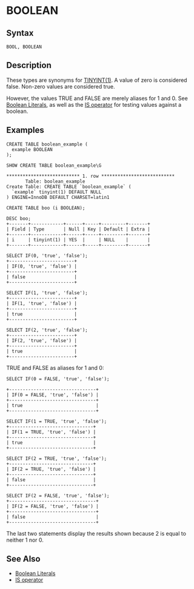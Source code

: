 
# BOOLEAN

## Syntax


```
BOOL, BOOLEAN
```

## Description


These types are synonyms for [TINYINT(1)](tinyint.md). 
A value of zero is considered false. Non-zero values are considered true.


However, the values TRUE and FALSE are merely aliases for 1 and 0. See [Boolean Literals](../../sql-statements-and-structure/sql-language-structure/sql-language-structure-boolean-literals.md), as well as the [IS operator](../../sql-statements-and-structure/geographic-geometric-features/geometry-properties/isclosed.md) for testing values against a boolean.


## Examples


```
CREATE TABLE boolean_example (
  example BOOLEAN
);
```

```
SHOW CREATE TABLE boolean_example\G
```

```
*************************** 1. row ***************************
       Table: boolean_example
Create Table: CREATE TABLE `boolean_example` (
  `example` tinyint(1) DEFAULT NULL
) ENGINE=InnoDB DEFAULT CHARSET=latin1
```

```
CREATE TABLE boo (i BOOLEAN);

DESC boo;
+-------+------------+------+-----+---------+-------+
| Field | Type       | Null | Key | Default | Extra |
+-------+------------+------+-----+---------+-------+
| i     | tinyint(1) | YES  |     | NULL    |       |
+-------+------------+------+-----+---------+-------+
```

```
SELECT IF(0, 'true', 'false');
+------------------------+
| IF(0, 'true', 'false') |
+------------------------+
| false                  |
+------------------------+

SELECT IF(1, 'true', 'false');
+------------------------+
| IF(1, 'true', 'false') |
+------------------------+
| true                   |
+------------------------+

SELECT IF(2, 'true', 'false');
+------------------------+
| IF(2, 'true', 'false') |
+------------------------+
| true                   |
+------------------------+
```

TRUE and FALSE as aliases for 1 and 0:


```
SELECT IF(0 = FALSE, 'true', 'false');

+--------------------------------+
| IF(0 = FALSE, 'true', 'false') |
+--------------------------------+
| true                           |
+--------------------------------+

SELECT IF(1 = TRUE, 'true', 'false');
+-------------------------------+
| IF(1 = TRUE, 'true', 'false') |
+-------------------------------+
| true                          |
+-------------------------------+

SELECT IF(2 = TRUE, 'true', 'false');
+-------------------------------+
| IF(2 = TRUE, 'true', 'false') |
+-------------------------------+
| false                         |
+-------------------------------+

SELECT IF(2 = FALSE, 'true', 'false');
+--------------------------------+
| IF(2 = FALSE, 'true', 'false') |
+--------------------------------+
| false                          |
+--------------------------------+
```

The last two statements display the results shown because 2 is equal
to neither 1 nor 0.


## See Also


* [Boolean Literals](../../sql-statements-and-structure/sql-language-structure/sql-language-structure-boolean-literals.md)
* [IS operator](../../sql-statements-and-structure/geographic-geometric-features/geometry-properties/isclosed.md)

